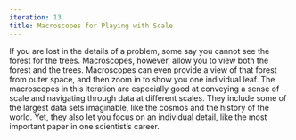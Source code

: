 ```yaml
---
iteration: 13
title: Macroscopes for Playing with Scale
---
```

If you are lost in the details of a problem, some say you cannot see the forest for the trees. Macroscopes, however, allow you to view both the forest and the trees. Macroscopes can even provide a view of that forest from outer space, and then zoom in to show you one individual leaf. The macroscopes in this iteration are especially good at conveying a sense of scale and navigating through data at different scales. They include some of the largest data sets imaginable, like the cosmos and the history of the world. Yet, they also let you focus on an individual detail, like the most important paper in one scientist’s career.
